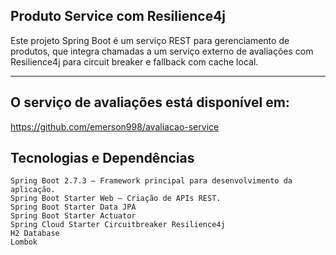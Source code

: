## Produto Service com Resilience4j

Este projeto Spring Boot é um serviço REST para gerenciamento de produtos, que integra chamadas a um serviço externo de avaliações com Resilience4j para circuit breaker e fallback com cache local.

---

## O serviço de avaliações está disponível em:
https://github.com/emerson998/avaliacao-service

## Tecnologias e Dependências

    Spring Boot 2.7.3 — Framework principal para desenvolvimento da aplicação.
    Spring Boot Starter Web — Criação de APIs REST.
    Spring Boot Starter Data JPA 
    Spring Boot Starter Actuator
    Spring Cloud Starter Circuitbreaker Resilience4j 
    H2 Database 
    Lombok
